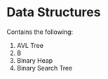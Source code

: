 # Data Structures

Contains the following:

1. AVL Tree
2. B
3. Binary Heap 
4. Binary Search Tree 


